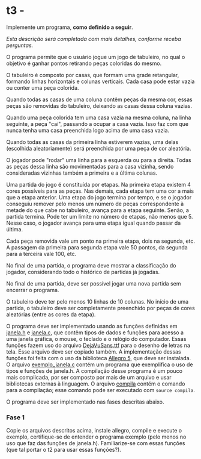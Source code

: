 # t3 - 

Implemente um programa, **como definido a seguir**.

*Esta descrição será completada com mais detalhes, conforme receba perguntas.*

O programa permite que o usuário jogue um jogo de tabuleiro, no qual o objetivo é ganhar pontos retirando peças coloridas do mesmo.

O tabuleiro é composto por casas, que formam uma grade retangular, formando linhas horizontais e colunas verticais. Cada casa pode estar vazia ou conter uma peça colorida.

Quando todas as casas de uma coluna contêm peças da mesma cor, essas peças são removidas do tabuleiro, deixando as casas dessa coluna vazias.

Quando uma peça colorida tem uma casa vazia na mesma coluna, na linha seguinte, a peça "cai", passando a ocupar a casa vazia. Isso faz com que nunca tenha uma casa preenchida logo acima de uma casa vazia.

Quando todas as casas da primeira linha estiverem vazias, uma delas (escolhida aleatoriamente) será preenchida por uma peça de cor aleatória.

O jogador pode "rodar" uma linha para a esquerda ou para a direita. Todas as peças dessa linha são movimentadas para a casa vizinha, sendo consideradas vizinhas também a primeira e a última colunas.

Uma partida do jogo é constituída por etapas. Na primeira etapa existem 4 cores possíveis para as peças. Nas demais, cada etapa tem uma cor a mais que a etapa anterior.
Uma etapa do jogo termina por tempo, e se o jogador conseguiu remover pelo menos um número de peças correspondente à metade do que cabe no tabuleiro, avança para a etapa seguinte. Senão, a partida termina.
Pode ter um limite no número de etapas, não menos que 5. Nesse caso, o jogador avança para uma etapa igual quando passar da última.

Cada peça removida vale um ponto na primeira etapa, dois na segunda, etc.
A passagem da primeira para segunda etapa vale 50 pontos, da segunda para a terceira vale 100, etc.

No final de uma partida, o programa deve mostrar a classificação do jogador, considerando todo o histórico de partidas já jogadas.

No final de uma partida, deve ser possível jogar uma nova partida sem encerrar o programa.

O tabuleiro deve ter pelo menos 10 linhas de 10 colunas.
No início de uma partida, o tabuleiro deve ser completamente preenchido por peças de cores aleatórias (entre as cores da etapa).

O programa deve ser implementado usando as funções definidas em 
[janela.h](../Complementos/janela.h) e [janela.c](../Complementos/janela.c), que contêm tipos de dados e funções para acesso a uma janela gráfica, o mouse, o teclado e o relógio do computador.
Essas funções fazem uso do arquivo [DejaVuSans.ttf](../Complementos/DejaVuSans.ttf) para o desenho de letras na tela. Esse arquivo deve ser copiado também.
A implementação dessas funções foi feita com o uso da biblioteca [Allegro 5](http://liballeg.org), que deve ser instalada.
O arquivo [exemplo_janela.c](../Complementos/exemplo_janela.c) contém um programa que exemplifica o uso de tipos e funções de janela.h.
A compilação desse programa é um pouco mais complicada, por ser composto por mais de um arquivo e usar bibliotecas externas à linguagem. O arquivo [compila](../Complementos/compila) contém o comando para a compilação; esse comando pode ser executado com `source compila`.

O programa deve ser implementado nas fases descritas abaixo.

### Fase 1

Copie os arquivos descritos acima, instale allegro, compile e execute o exemplo, certifique-se de entender o programa exemplo (pelo menos no uso que faz das funções de janela.h). Familiarize-se com essas funções (que tal portar o t2 para usar essas funções?).


